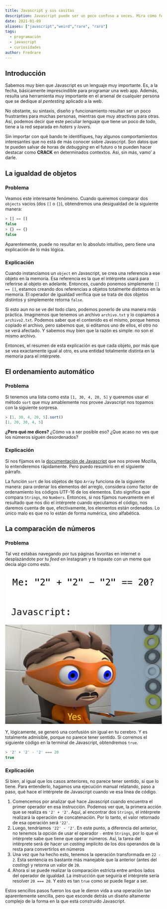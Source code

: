 ```yaml
---
title: Javascript y sus cositas
description: Javascript puede ser un poco confuso a veces. Mira cómo funcionan algunas de sus rarezas jajaja
date: 2021-01-09
aliases: ["javascript","weird","rare", "raro"]
tags:
  - programación
  - javascript
  - curiosidades
author: Fredrare
---
```


## Introducción
Sabemos muy bien que Javascript es un lenguaje muy importante. Es, a la fecha, básicamente imprescindible para programar una web app. Además, resulta una herramienta muy importante en el arsenal de cualquier persona que se dedique al *pentesting* aplicado a la web.

No obstante, su sintaxis, diseño y funcionamiento resultan ser un poco frustrantes para muchas personas, mientras que muy atractivas para otras. Así, podemos decir que este peculiar lenguaje que tiene un poco de todo, tiene a la red separada en *haters* y *lovers*.

Sin importar con qué bando te identifiques, hay algunos comportamientos interesantes que no está de más conocer sobre Javascript. Son datos que te pueden salvar de horas de *debugging* en el futuro o te pueden hacer destacar como **CRACK** en determinados contextos. Así, sin más, vamo’ a darle.

## La igualdad de objetos
### Problema
Veamos este interesante fenómeno. Cuando queremos comparar dos `objects` vacíos (dos `[]` o `{}`), obtendremos una desigualdad de la siguiente manera:

```javascript
> [] == []
false
> {} == {}
false
```

Aparentemente, puede no resultar en lo absoluto intuitivo, pero tiene una explicación de lo más lógica.

### Explicación
Cuando instanciamos un `object` en Javascript, se crea una referencia a ese objeto en la memoria. Esa referencia es la que el intérprete usará para referirse al objeto en adelante. Entonces, cuando ponemos simplemente `[] == []`, estamos creando dos referencias a objetos totalmente distintos en la memoria. El operador de igualdad verifica que se trata de dos objetos distintos y simplemente retorna `false`.

Si esto aun no se ve del todo claro, podemos ponerlo de una manera más práctica. Imaginemos que tenemos un archivo `archivo.txt` y lo copiamos a `archivo2.txt`. Podemos saber que el contenido es el mismo, porque hemos copiado el archivo, pero sabemos que, si editamos uno de ellos, el otro no se verá afectado. Y sabemos muy bien que la razón es simple: no son el mismo archivo.

Entonces, el resumen de esta explicación es que cada objeto, por más que se vea exactamente igual al otro, es una entidad totalmente distinta en la memoria para el intérprete.

## El ordenamiento automático
### Problema
Si tenemos una lista como esta `[1, 30, 4, 20, 5]` y queremos usar el método `sort` que muy amablemente nos provee Javascript nos topamos con la siguiente sorpresa.

```javascript
> [1, 30, 4, 20, 5].sort()
[1, 20, 30, 4, 5]
```

**¿Pero qué me dices?** ¿Cómo va a ser posible eso? ¿Que acaso no ves que los números siguen desordenados?

### Explicación
Si nos fijamos en la [documentación de Javascript](https://developer.mozilla.org/en-US/docs/Web/JavaScript/Reference/Global_Objects/Array/sort#Description) que nos provee Mozilla, lo entenderemos rápidamente. Pero puedo resumirlo en el siguiente párrafo.

La función `sort` de los objetos de tipo `Array` funciona de la siguiente manera: para ordenar los elementos del arreglo, considera como factor de ordenamiento los códigos UTF-16 de los elementos. Esto significa que compara `Strings`, no `Numbers`. Entonces, si nos fijamos nuevamente en el resultado que nos dio el intérprete cuando ejecutamos el código, nos daremos cuenta de que, efectivamente, los elementos están ordenados. Lo único malo es que no lo están de forma numérica, sino alfabética.

## La comparación de números
### Problema
Tal vez estabas navegando por tus páginas favoritas en internet o desplazándote por tu *feed* en Instagram y te topaste con un meme que decía algo como esto.

![Meme de javascript](meme.jpeg)

Y, lógicamente, se generó una confusión sin igual en tu cerebro. Y es totalmente admisible, porque no parece tener sentido. Si corremos el siguiente código en la terminal de Javascript, obtendremos `true`.

```javascript
> '2' + '2' - '2' === 20
true
```

### Explicación
Si bien, al igual que los casos anteriores, no parece tener sentido, sí que lo tiene. Para entenderlo, hagamos una ejecución manual relatando, paso a paso, qué hace el intérprete de Javascript cuando ve esa línea de código.

1. Comencemos por analizar qué hace Javascript cuando encuentra el primer operador en esa instrucción. Podemos ver que, la primera acción que se realiza es `'2' + '2'`. Aquí, al encontrar dos `Strings`, el intérprete realizará la operación de concatenación. Por lo tanto, el valor retornado de esa operación será `'22'`.
2. Luego, tendríamos `'22' - '2'`. En este punto, a diferencia del anterior, no tenemos la opción de usar el operador `-` entre `Strings`, por lo que el intérprete sabe que tiene que operar números. Así, la tarea del intérprete será de hacer un *casting* implícito de los dos operandos de la resta para convertirlos en números
3. Una vez que ha hecho esto, tenemos la operación transformada en `22 - 2`. Esta sentencia es bastante más manejable que la anterior (antes del *casting*) y retorna un valor de `20`.
4. Ahora sí se puede realizar la comparación estricta entre ambos lados del operador de igualdad. La instrucción que seguiría el intérprete sería resolver `20 === 20`. Y esto es tan `true` como se puede llegar a ser.

Estos sencillos pasos fueron los que le dieron vida a una operación tan aparentemente sencilla, pero que esconde detrás un diseño altamente complejo de la forma en la que está construido Javascript.